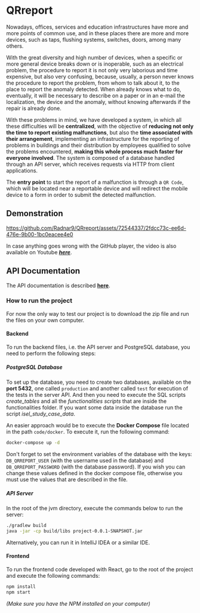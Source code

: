 # QRreport

Nowadays, offices, services and education infrastructures have more and more points of common use, and in these places there are more and more devices, such as taps, flushing systems, switches, doors, among many others. 
    
With the great diversity and high number of devices, when a specific or more general device breaks down or is inoperable, such as an electrical problem, the procedure to report it is not only very laborious and time expensive, but also very confusing, because, usually, a person never knows the procedure to report the problem, from whom to talk about it, to the place to report the anomaly detected. When already knows what to do, eventually, it will be necessary to describe on a paper or in an e-mail the localization, the device and the anomaly, without knowing afterwards if the repair is already done.
    
With these problems in mind, we have developed a system, in which all these difficulties will be **centralized**, with the objective of **reducing not only the time to report existing malfunctions**, but also the **time associated with their arrangement**, implementing an infrastructure for the reporting of problems in buildings and their distribution by employees qualified to solve the problems encountered, **making this whole process much faster for everyone involved**. The system is composed of a database handled through an API server, which receives requests via HTTP from client applications.
    
The **entry point** to start the report of a malfunction is through a `QR Code`, which will be located near a reportable device and will redirect the mobile device to a form in order to submit the detected malfunction.

## Demonstration

https://github.com/Radnar9/QRreport/assets/72544337/2fdcc73c-ee6d-476e-9b00-1bc0eacee4e0

In case anything goes wrong with the GitHub player, the video is also available on Youtube [***here***](https://youtu.be/hCPL6Q3TqVw).

## API Documentation

The API documentation is described [**here**](./docs/api/README.md).

### How to run the project

For now the only way to test our project is to download the zip file and run the files on your own computer.

#### Backend
To run the backend files, i.e. the API server and PostgreSQL database, you need to perform the following steps:

##### PostgreSQL Database
To set up the database, you need to create two databases, available on the **port 5432**, one called `production` and another called `test` for execution of the tests in the server API. And then you need to execute the SQL scripts *create_tables* and all the *functionalities scripts* that are inside the functionalities folder. If you want some data inside the database run the script *isel_study_case_data*.

An easier approach would be to execute the **Docker Compose** file located in the path `code/docker`. To execute it, run the following command: 
```bash
docker-compose up -d
```

Don't forget to set the environment variables of the database with the keys: `DB_QRREPORT_USER` (with the username used in the database) and `DB_QRREPORT_PASSWORD` (with the database password). If you wish you can change these values defined in the docker compose file, otherwise you must use the values that are described in the file.

##### API Server
In the root of the jvm directory, execute the commands below to run the server:
```bash
./gradlew build
java -jar -cp build/libs project-0.0.1-SNAPSHOT.jar
```

Alternatively, you can run it in IntelliJ IDEA or a similar IDE.

#### Frontend
To run the frontend code developed with React, go to the root of the project and execute the following commands:
```bash
npm install
npm start
```

*(Make sure you have the NPM installed on your computer)*
